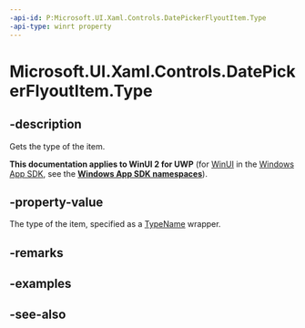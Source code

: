 ```yaml
---
-api-id: P:Microsoft.UI.Xaml.Controls.DatePickerFlyoutItem.Type
-api-type: winrt property
---
```


<!-- Property syntax
public Windows.UI.Xaml.Interop.TypeName Type { get; }
-->

# Microsoft.UI.Xaml.Controls.DatePickerFlyoutItem.Type

## -description
Gets the type of the item.

**This documentation applies to WinUI 2 for UWP** (for [WinUI](/windows/apps/winui/winui3/) in the [Windows App SDK](/windows/apps/windows-app-sdk/), see the **[Windows App SDK namespaces](/windows/windows-app-sdk/api/winrt/)**).

## -property-value
The type of the item, specified as a [TypeName](/uwp/api/windows.ui.xaml.interop.typename) wrapper.

## -remarks

## -examples

## -see-also
